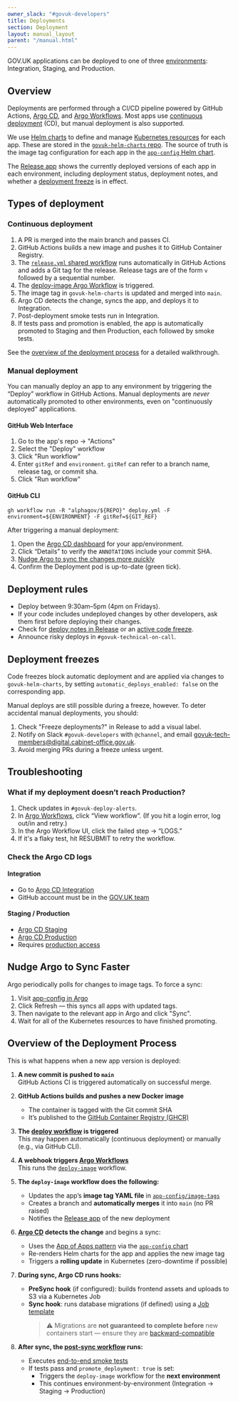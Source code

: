 ```yaml
---
owner_slack: "#govuk-developers"
title: Deployments
section: Deployment
layout: manual_layout
parent: "/manual.html"
---
```


GOV.UK applications can be deployed to one of three [environments](/manual/environments.html): Integration, Staging, and Production.

## Overview

Deployments are performed through a CI/CD pipeline powered by GitHub Actions, [Argo CD](https://argo-cd.readthedocs.io/en/stable/), and [Argo Workflows](https://argo-workflows.eks.production.govuk.digital/workflows/apps). Most apps use [continuous deployment](#continuous-deployment) (CD), but manual deployment is also supported.

We use [Helm charts](https://helm.sh/docs/topics/charts/) to define and manage [Kubernetes resources](https://kubernetes.io/docs/concepts/configuration/manage-resources-containers/) for each app. These are stored in the [`govuk-helm-charts` repo](https://github.com/alphagov/govuk-helm-charts). The source of truth is the image tag configuration for each app in the [`app-config` Helm chart](https://github.com/alphagov/govuk-helm-charts/tree/main/charts/app-config/image-tags).

The [Release app](https://release.publishing.service.gov.uk) shows the currently deployed versions of each app in each environment, including deployment status, deployment notes, and whether a [deployment freeze](#deployment-freezes) is in effect.

## Types of deployment

### Continuous deployment

1. A PR is merged into the main branch and passes CI.
1. GitHub Actions builds a new image and pushes it to GitHub Container Registry.
1. The [`release.yml` shared workflow](https://github.com/alphagov/govuk-infrastructure/blob/main/.github/workflows/release.yml) runs automatically in GitHub Actions and adds a Git tag for the release. Release tags are of the form `v` followed by a sequential number.
1. The [deploy-image Argo Workflow](https://github.com/alphagov/govuk-helm-charts/blob/main/charts/argo-services/templates/workflows/deploy-image/workflow.yaml) is triggered.
1. The image tag in `govuk-helm-charts` is updated and merged into `main`.
1. Argo CD detects the change, syncs the app, and deploys it to Integration.
1. Post-deployment smoke tests run in Integration.
1. If tests pass and promotion is enabled, the app is automatically promoted to Staging and then Production, each followed by smoke tests.

See the [overview of the deployment process](#overview-of-the-deployment-process) for a detailed walkthrough.

### Manual deployment

You can manually deploy an app to any environment by triggering the “Deploy” workflow in GitHub Actions.
Manual deployments are *never* automatically promoted to other environments, even on "continuously deployed" applications.

#### GitHub Web Interface

1. Go to the app's repo → "Actions"
1. Select the "Deploy" workflow
1. Click "Run workflow"
1. Enter `gitRef` and `environment`. `gitRef` can refer to a branch name, release tag, or commit sha.
1. Click "Run workflow"

#### GitHub CLI

```
gh workflow run -R "alphagov/${REPO}" deploy.yml -F environment=${ENVIRONMENT} -F gitRef=${GIT_REF}
```

After triggering a manual deployment:

1. Open the [Argo CD dashboard](https://argo.eks.integration.govuk.digital/applications) for your app/environment.
1. Click “Details” to verify the `ANNOTATIONS` include your commit SHA.
1. [Nudge Argo to sync the changes more quickly](#nudge-argo-to-sync-faster)
1. Confirm the Deployment pod is up-to-date (green tick).

## Deployment rules

- Deploy between 9:30am–5pm (4pm on Fridays).
- If your code includes undeployed changes by other developers, ask them first before deploying their changes.
- Check for [deploy notes in Release](https://release.publishing.service.gov.uk) or an [active code freeze](#deployment-freezes).
- Announce risky deploys in `#govuk-technical-on-call`.

## Deployment freezes

Code freezes block automatic deployment and are applied via changes to `govuk-helm-charts`, by setting `automatic_deploys_enabled: false` on the corresponding app.

Manual deploys are still possible during a freeze, however. To deter accidental manual deployments, you should:

1. Check "Freeze deployments?" in Release to add a visual label.
1. Notify on Slack `#govuk-developers` with `@channel`, and email govuk-tech-members@digital.cabinet-office.gov.uk.
1. Avoid merging PRs during a freeze unless urgent.

## Troubleshooting

### What if my deployment doesn’t reach Production?

1. Check updates in `#govuk-deploy-alerts`.
1. In [Argo Workflows](https://argo-workflows.eks.production.govuk.digital), click “View workflow”. (If you hit a login error, log out/in and retry.)
1. In the Argo Workflow UI, click the failed step → “LOGS.”
1. If it's a flaky test, hit RESUBMIT to retry the workflow.

### Check the Argo CD logs

#### Integration

- Go to [Argo CD Integration](https://argo.eks.integration.govuk.digital/)
- GitHub account must be in the [GOV.UK team](https://github.com/orgs/alphagov/teams/gov-uk)

#### Staging / Production

- [Argo CD Staging](https://argo.eks.staging.govuk.digital/)
- [Argo CD Production](https://argo.eks.production.govuk.digital/)
- Requires [production access](/manual/rules-for-getting-production-access.html)

## Nudge Argo to Sync Faster

Argo periodically polls for changes to image tags. To force a sync:

1. Visit [app-config in Argo](https://argo.eks.integration.govuk.digital/applications/cluster-services/app-config)
1. Click Refresh — this syncs all apps with updated tags.
1. Then navigate to the relevant app in Argo and click "Sync".
1. Wait for all of the Kubernetes resources to have finished promoting.

## Overview of the Deployment Process

This is what happens when a new app version is deployed:

1. **A new commit is pushed to `main`**  
   GitHub Actions CI is triggered automatically on successful merge.

1. **GitHub Actions builds and pushes a new Docker image**  
   - The container is tagged with the Git commit SHA  
   - It’s published to the [GitHub Container Registry (GHCR)](https://ghcr.io)

1. **The [deploy workflow](https://github.com/alphagov/whitehall/actions/workflows/deploy.yml) is triggered**  
   This may happen automatically (continuous deployment) or manually (e.g., via GitHub CLI).

1. **A webhook triggers [Argo Workflows](https://argo-workflows.eks.production.govuk.digital/workflows/apps)**  
   This runs the [`deploy-image`](https://github.com/alphagov/govuk-helm-charts/blob/main/charts/argo-services/templates/workflows/deploy-image/workflow.yaml) workflow.

1. **The `deploy-image` workflow does the following:**
   - Updates the app’s **image tag YAML file** in [`app-config/image-tags`](https://github.com/alphagov/govuk-helm-charts/tree/main/charts/app-config/image-tags)
   - Creates a branch and **automatically merges** it into `main` (no PR raised)
   - Notifies the [Release app](https://release.publishing.service.gov.uk) of the new deployment

1. **[Argo CD](https://argo.eks.integration.govuk.digital/applications) detects the change** and begins a sync:
   - Uses the [App of Apps pattern](https://argo-cd.readthedocs.io/en/stable/operator-manual/declarative-setup/#app-of-apps) via the [`app-config` chart](https://github.com/alphagov/govuk-helm-charts/tree/main/charts/app-config)
   - Re-renders Helm charts for the app and applies the new image tag
   - Triggers a **rolling update** in Kubernetes (zero-downtime if possible)

1. **During sync, Argo CD runs hooks:**
   - **PreSync hook** (if configured): builds frontend assets and uploads to S3 via a Kubernetes Job
   - **Sync hook**: runs database migrations (if defined) using a [Job template](https://github.com/alphagov/govuk-helm-charts/blob/main/charts/generic-govuk-app/templates/dbmigration-job.yaml)  
     > ⚠️ Migrations are **not guaranteed to complete before** new containers start — ensure they are [backward-compatible](/manual/deployment.html#make-database-changes-safe)

1. **After sync, the [post-sync workflow](https://github.com/alphagov/govuk-helm-charts/blob/main/charts/argo-services/templates/workflows/post-sync/workflow.yaml) runs:**
   - Executes [end-to-end smoke tests](https://github.com/alphagov/govuk-e2e-tests)
   - If tests pass and `promote_deployment: true` is set:
     - Triggers the `deploy-image` workflow for the **next environment**
     - This continues environment-by-environment (Integration → Staging → Production)
